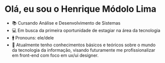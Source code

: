 <h1>Olá, eu sou o Henrique Módolo Lima</h1>

- 📚 Cursando Análise e Desenvolvimento de Sistemas
- 💻 Em busca da primeira oportunidade de estagiar na área da tecnologia
- 🚹 Pronouns: ele/dele
- 💭 Atualmente tenho conhecimentos básicos e teóricos
sobre o mundo da tecnologia da informação, visando futuramente me profissionalizar 
em front-end com foco em ux/ui designer.

